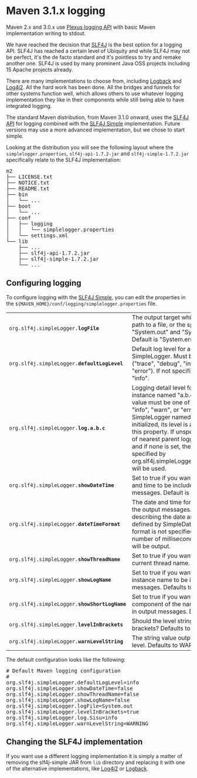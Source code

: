 <!---
Licensed to the Apache Software Foundation (ASF) under one
or more contributor license agreements.  See the NOTICE file
distributed with this work for additional information
regarding copyright ownership.  The ASF licenses this file
to you under the Apache License, Version 2.0 (the
"License"); you may not use this file except in compliance
with the License.  You may obtain a copy of the License at

  http://www.apache.org/licenses/LICENSE-2.0

Unless required by applicable law or agreed to in writing,
software distributed under the License is distributed on an
"AS IS" BASIS, WITHOUT WARRANTIES OR CONDITIONS OF ANY
KIND, either express or implied.  See the License for the
specific language governing permissions and limitations
under the License.
-->
# Maven 3.1.x logging

Maven 2.x and 3.0.x use [Plexus logging API][6] with basic Maven implementation writing
to stdout.

We have reached the decision that [SLF4J][1] is the best option for a logging API.
SLF4J has reached a certain level of Ubiquity and while SLF4J may not be perfect,
it's the de facto standard and it's pointless to try and remake another one.
SLF4J is used by many prominent Java OSS projects including 15 Apache projects already.

There are many implementations to choose from, including [Logback][4] and [Log4j2][3].
All the hard work has been done. All the bridges and funnels for other systems function well,
which allows others to use whatever logging implementation they like in their components
while still being able to have integrated logging.

The standard Maven distribution, from Maven 3.1.0 onward, uses the [SLF4J API][5] for logging
combined with the [SLF4J Simple][2] implementation. Future versions may use a more advanced
implementation, but we chose to start simple.

Looking at the distribution you will
see the following layout where the `simplelogger.properties`, `slf4j-api-1.7.2-jar` and
`slf4j-simple-1.7.2.jar` specifically relate to the SLF4J implementation:

<div class="source"><pre>
m2
├── LICENSE.txt
├── NOTICE.txt
├── README.txt
├── bin
│   └── ...
├── boot
│   └── ...
├── conf
│   ├── logging
│   │   └── simplelogger.properties
│   └── settings.xml
└── lib
    ├── ...
    ├── slf4j-api-1.7.2.jar
    ├── slf4j-simple-1.7.2.jar
    └── ...
</pre></div>

## Configuring logging 

To configure logging with the [SLF4J Simple][2], you can edit the properties in the
`${MAVEN_HOME}/conf/logging/simplelogger.properties` file.

<table border="0" class="bodyTable">
<tr class="b">
<td><code>org.slf4j.simpleLogger.<b>logFile</b></code></td>
<td>The output target which can be the path to a file, or the special values "System.out" and "System.err".
Default is "System.err".</td>
</tr>
<tr class="a">
<td><code>org.slf4j.simpleLogger.<b>defaultLogLevel</b></code></td>
<td>Default log level for all instances of SimpleLogger. Must be one of ("trace", "debug", "info",
"warn", or "error"). If not specified, defaults to "info".</td>
</tr>
<tr class="b">
<td><code>org.slf4j.simpleLogger.<b>log.a.b.c</b></code></td>
<td>Logging detail level for a SimpleLogger instance named "a.b.c". Right-side value must be one of "trace",
"debug", "info", "warn", or "error". When a SimpleLogger named "a.b.c" is initialized, its level is assigned
from this property. If unspecified, the level of nearest parent logger will be used, and if none is set,
then the value specified by org.slf4j.simpleLogger.defaultLogLevel will be used.</td>
</tr>
<tr class="a">
<td><code>org.slf4j.simpleLogger.<b>showDateTime</b></code></td>
<td>Set to true if you want the current date and time to be included in output messages. Default is true</td>
</tr>
<tr class="b">
<td><code>org.slf4j.simpleLogger.<b>dateTimeFormat</b></code></td>
<td>The date and time format to be used in the output messages. The pattern describing the date and
time format is defined by SimpleDateFormat. If the format is not specified or is invalid, the number
of milliseconds since start up will be output.</td>
</tr>
<tr class="a">
<td><code>org.slf4j.simpleLogger.<b>showThreadName</b></code></td>
<td>Set to true if you want to output the current thread name. Defaults to true.</td>
</tr>
<tr class="b">
<td><code>org.slf4j.simpleLogger.<b>showLogName</b></code></td>
<td>Set to true if you want the Logger instance name to be included in output messages. Defaults to true.</td>
</tr>
<tr class="a">
<td><code>org.slf4j.simpleLogger.<b>showShortLogName</b></code></td>
<td>Set to true if you want the last component of the name to be included in output messages. Defaults to false.</td>
</tr>
<tr class="b">
<td><code>org.slf4j.simpleLogger.<b>levelInBrackets</b></code></td>
<td>Should the level string be output in brackets? Defaults to false.</td>
</tr>
<tr class="a">
<td><code>org.slf4j.simpleLogger.<b>warnLevelString</b></code></td>
<td>The string value output for the warn level. Defaults to WARN.</td>
</tr>
</table>

The default configuration looks like the following:

<div class="source"><pre>
# Default Maven logging configuration
#
org.slf4j.simpleLogger.defaultLogLevel=info
org.slf4j.simpleLogger.showDateTime=false
org.slf4j.simpleLogger.showThreadName=false
org.slf4j.simpleLogger.showLogName=false
org.slf4j.simpleLogger.logFile=System.out
org.slf4j.simpleLogger.levelInBrackets=true
org.slf4j.simpleLogger.log.Sisu=info
org.slf4j.simpleLogger.warnLevelString=WARNING
</pre></div>

## Changing the SLF4J implementation

If you want use a different logging implementation it is simply a matter of removing the slf4j-simple JAR
from `lib` directory and replacing it with one of the alternative implementations, like [Log4j2][3] or [Logback][4]. 

[1]: http://slf4j.org
[2]: http://www.slf4j.org/apidocs/org/slf4j/impl/SimpleLogger.html
[3]: http://logging.apache.org/log4j/2.x/slf4j-impl/
[4]: http://logback.qos.ch
[5]: http://slf4j.org/apidocs/
[6]: http://plexus.codehaus.org/plexus-containers/plexus-container-default/apidocs/org/codehaus/plexus/logging/package-summary.html
